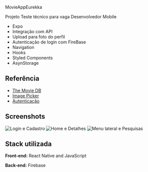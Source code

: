 
MovieAppEurekka

Projeto Teste técnico para vaga Desenvolvedor Mobile
- Expo
- Integração com API
- Upload para foto do perfil
- Autenticação de login com FireBase
- Navigation
- Hooks
- Styled Components
- AsynStorage
## Referência

 - [The Movie DB](https://www.themoviedb.org/?language=pt-BR)
 - [Image Picker](https://docs.expo.dev/versions/latest/sdk/imagepicker/)
 - [Autenticação](https://firebase.google.com/docs/auth/web/password-auth?hl=pt-br)


## Screenshots

![Login e Cadastro](https://user-images.githubusercontent.com/62387982/204652164-6826a646-512f-4fff-8436-7b7e61cd3684.png)
![Home e Detalhes](https://user-images.githubusercontent.com/62387982/204652192-bea0ac32-6dae-4af9-bf51-db4b07f550e8.png)
![Menu lateral e Pesquisas](https://user-images.githubusercontent.com/62387982/204652206-ebed6e3f-f4cd-430f-937f-ed8899a3f4ef.png)


## Stack utilizada

**Front-end:** React Native and JavaScript

**Back-end:** Firebase



    
